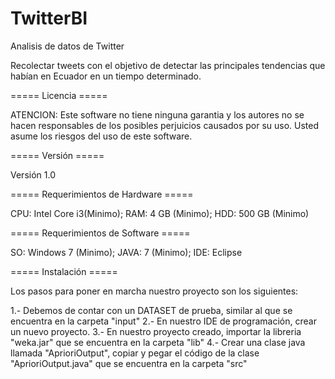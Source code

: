 # TwitterBI
Analisis de datos de Twitter

Recolectar tweets con el objetivo de detectar las principales tendencias que habían en Ecuador en un tiempo determinado.

===== Licencia =====

ATENCION:
    Este software no tiene ninguna garantia y los autores no se hacen
    responsables de los posibles perjuicios causados por su uso.
    Usted asume los riesgos del uso de este software.
    

===== Versión =====  

Versión 1.0


===== Requerimientos de Hardware =====

CPU: Intel Core i3(Minimo);
RAM: 4 GB (Minimo);
HDD: 500 GB (Minimo)


===== Requerimientos de Software ===== 

SO: Windows 7 (Minimo);
JAVA: 7 (Minimo);
IDE: Eclipse


===== Instalación ===== 

Los pasos para poner en marcha nuestro proyecto son los siguientes:

1.- Debemos de contar con un DATASET de prueba, similar al que se encuentra en la carpeta "input"
2.- En nuestro IDE de programación, crear un nuevo proyecto.
3.- En nuestro proyecto creado, importar la libreria "weka.jar" que se encuentra en la carpeta "lib"
4.- Crear una clase java llamada "AprioriOutput", copiar y pegar el código de la clase "AprioriOutput.java" que se encuentra en la        carpeta "src"
